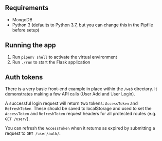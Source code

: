 ## Requirements

- MongoDB
- Python 3 (defaults to Python 3.7, but you can change this in the Pipfile before setup)

## Running the app

1. Run `pipenv shell` to activate the virtual environment
2. Run `./run` to start the Flask application

## Auth tokens

There is a very basic front-end example in place within the `/web` directory. It demonstrates making a few API calls (User Add and User Login).

A successful login request will return two tokens: `AccessToken` and `RefreshToken`. These should be saved to localStorage and used to set the `AccessToken` and `RefreshToken` request headers for all protected routes (e.g. `GET /user/`).

You can refresh the `AccessToken` when it returns as expired by submitting a request to `GET /user/auth/`.
